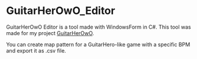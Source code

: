 # GuitarHerOwO_Editor
GuitarHerOwO Editor is a tool made with WindowsForm in C#. 
This tool was made for my project [GuitarHerOwO](https://github.com/PoplixYann/GuitarHerOwO).

You can create map pattern for a GuitarHero-like game with a specific BPM and export it as .csv file.

